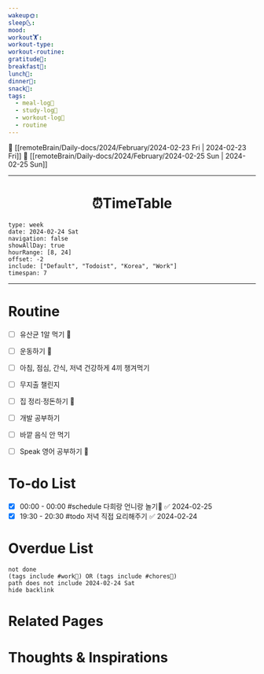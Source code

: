 ```yaml
---
wakeup🌞: 
sleep🌜: 
mood: 
workout🏋️: 
workout-type: 
workout-routine: 
gratitude🙏: 
breakfast🍳: 
lunch🍚: 
dinner🥗: 
snack🍬: 
tags:
  - meal-log📝
  - study-log📓
  - workout-log💪
  - routine
---
```


🔺 [[remoteBrain/Daily-docs/2024/February/2024-02-23 Fri | 2024-02-23 Fri]]
🔻 [[remoteBrain/Daily-docs/2024/February/2024-02-25 Sun | 2024-02-25 Sun]]
___
<h1> <center>⏰TimeTable </center> </h1>

```gEvent
type: week
date: 2024-02-24 Sat
navigation: false
showAllDay: true
hourRange: [8, 24]
offset: -2
include: ["Default", "Todoist", "Korea", "Work"]
timespan: 7
```

--- 


# Routine 

- [ ] 유산균 1알 먹기 🔼 
- [ ] 운동하기 🔼
- [ ] 아침, 점심, 간식, 저녁 건강하게 4끼 챙겨먹기
- [ ] 무지출 챌린지 
- [ ] 집 정리·정돈하기 🔼
- [ ] 개발 공부하기
- [ ] 바깥 음식 안 먹기 
- [ ] Speak 영어 공부하기 🔼 


# To-do List

- [x] 00:00 - 00:00 #schedule 다희랑 언니랑 놀기🍳 ✅ 2024-02-25
- [x] 19:30 - 20:30 #todo 저녁 직접 요리해주기 ✅ 2024-02-24

# Overdue List
```tasks
not done
(tags include #work💼) OR (tags include #chores🧺) 
path does not include 2024-02-24 Sat
hide backlink
```

# Related Pages



# Thoughts & Inspirations

